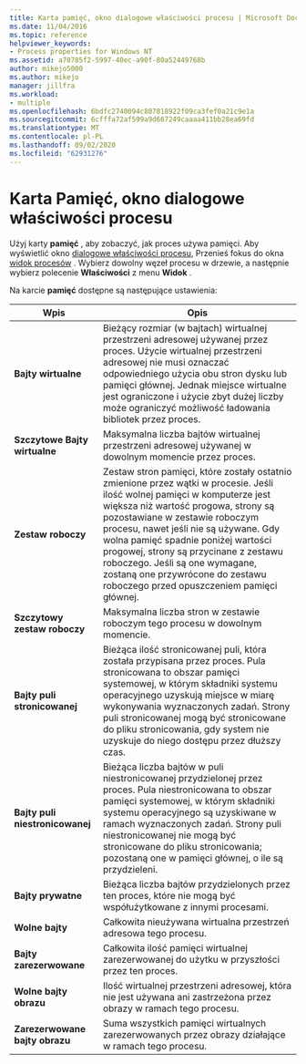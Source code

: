 ```yaml
---
title: Karta pamięć, okno dialogowe właściwości procesu | Microsoft Docs
ms.date: 11/04/2016
ms.topic: reference
helpviewer_keywords:
- Process properties for Windows NT
ms.assetid: a70785f2-5997-40ec-a90f-80a52449768b
author: mikejo5000
ms.author: mikejo
manager: jillfra
ms.workload:
- multiple
ms.openlocfilehash: 6bdfc2740094c807818922f09ca3fef0a21c9e1a
ms.sourcegitcommit: 6cfffa72af599a9d667249caaaa411bb28ea69fd
ms.translationtype: MT
ms.contentlocale: pl-PL
ms.lasthandoff: 09/02/2020
ms.locfileid: "62931276"
---
```

# <a name="memory-tab-process-properties-dialog-box"></a>Karta Pamięć, okno dialogowe właściwości procesu
Użyj karty **pamięć** , aby zobaczyć, jak proces używa pamięci. Aby wyświetlić okno [dialogowe właściwości procesu](../debugger/process-properties-dialog-box.md), Przenieś fokus do okna [widok procesów](../debugger/processes-view.md) . Wybierz dowolny węzeł procesu w drzewie, a następnie wybierz polecenie **Właściwości** z menu **Widok** .

 Na karcie **pamięć** dostępne są następujące ustawienia:

|Wpis|Opis|
|-----------|-----------------|
|**Bajty wirtualne**|Bieżący rozmiar (w bajtach) wirtualnej przestrzeni adresowej używanej przez proces. Użycie wirtualnej przestrzeni adresowej nie musi oznaczać odpowiedniego użycia obu stron dysku lub pamięci głównej. Jednak miejsce wirtualne jest ograniczone i użycie zbyt dużej liczby może ograniczyć możliwość ładowania bibliotek przez proces.|
|**Szczytowe Bajty wirtualne**|Maksymalna liczba bajtów wirtualnej przestrzeni adresowej używanej w dowolnym momencie przez proces.|
|**Zestaw roboczy**|Zestaw stron pamięci, które zostały ostatnio zmienione przez wątki w procesie. Jeśli ilość wolnej pamięci w komputerze jest większa niż wartość progowa, strony są pozostawiane w zestawie roboczym procesu, nawet jeśli nie są używane. Gdy wolna pamięć spadnie poniżej wartości progowej, strony są przycinane z zestawu roboczego. Jeśli są one wymagane, zostaną one przywrócone do zestawu roboczego przed opuszczeniem pamięci głównej.|
|**Szczytowy zestaw roboczy**|Maksymalna liczba stron w zestawie roboczym tego procesu w dowolnym momencie.|
|**Bajty puli stronicowanej**|Bieżąca ilość stronicowanej puli, która została przypisana przez proces. Pula stronicowana to obszar pamięci systemowej, w którym składniki systemu operacyjnego uzyskują miejsce w miarę wykonywania wyznaczonych zadań. Strony puli stronicowanej mogą być stronicowane do pliku stronicowania, gdy system nie uzyskuje do niego dostępu przez dłuższy czas.|
|**Bajty puli niestronicowanej**|Bieżąca liczba bajtów w puli niestronicowanej przydzielonej przez proces. Pula niestronicowana to obszar pamięci systemowej, w którym składniki systemu operacyjnego są uzyskiwane w ramach wyznaczonych zadań. Strony puli niestronicowanej nie mogą być stronicowane do pliku stronicowania; pozostaną one w pamięci głównej, o ile są przydzieleni.|
|**Bajty prywatne**|Bieżąca liczba bajtów przydzielonych przez ten proces, które nie mogą być współużytkowane z innymi procesami.|
|**Wolne bajty**|Całkowita nieużywana wirtualna przestrzeń adresowa tego procesu.|
|**Bajty zarezerwowane**|Całkowita ilość pamięci wirtualnej zarezerwowanej do użytku w przyszłości przez ten proces.|
|**Wolne bajty obrazu**|Ilość wirtualnej przestrzeni adresowej, która nie jest używana ani zastrzeżona przez obrazy w ramach tego procesu.|
|**Zarezerwowane bajty obrazu**|Suma wszystkich pamięci wirtualnych zarezerwowanych przez obrazy działające w ramach tego procesu.|